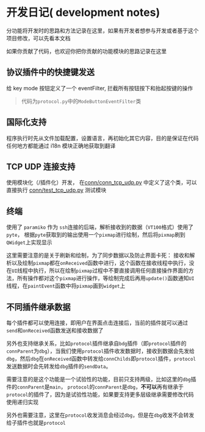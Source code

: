 开发日记( development notes)
======

分功能将开发时的思路和方法记录在这里，如果有开发者想参与开发或者基于这个项目修改，可以先看本文档

如果你贡献了代码，也欢迎你把你贡献的功能模块的思路记录在这里


## 协议插件中的快捷键发送

给 key mode 按钮定义了一个 eventFilter, 拦截所有按钮按下和抬起按键的操作
> 代码为`protocol.py`中的`ModeButtonEventFilter`类



## 国际化支持

程序执行时先从文件加载配置，设置语言，再初始化其它内容，目的是保证在代码任何地方都能通过 i18n 模块正确地获取到翻译


## TCP UDP 连接支持

使用模块化（/插件化）开发， 在[conn/conn_tcp_udp.py](../conn/conn_tcp_udp.py) 中定义了这个类，可以直接执行 [conn/test_tcp_udp.py](../conn/test_tcp_udp.py) 测试模块

## 终端

使用了 `paramiko` 作为 `ssh`连接的后端，解析接收到的数据（`VT100`格式）使用了`pyte`， 根据`pyte`获取到的输出使用一个`pixmap`进行绘制，然后将`pixmap`刷到`QWidget`上实现显示

这里需要注意的是关于刷新和绘制，为了同步数据以及防止界面卡死：
接收和解析以及绘制`pixmap`都在`onReceived`函数中进行，这个函数在接收线程中执行，没在`UI`线程中执行，所以在绘制`pixmap`过程中不要直接调用任何直接操作界面的方法，所有操作都对这个`pixmap`进行操作，等绘制完成后再用`update()`函数通知`UI`线程，在`paintEvent`函数中将`pixmap`画到`widget`上


## 不同插件继承数据

每个插件都可以使用连接，即用户在界面点击连接后，当前的插件就可以通过`send`和`onReceived`函数发送和接收数据了

另外也支持继承关系，比如`protocol`插件继承自`bdg`插件（即`protocol`插件的`connParent`为`dbg`），当我们使用`protocol`插件收发数据时，接收到数据会先发给`dbg`，然后`dbg`在`onReceived`函数中转发给`connChilds`即`protocol`插件，`protocol`发送数据时会先转发给`dbg`插件的`sendData`。

需要注意的是这个功能是一个试验性的功能，目前只支持两级，比如这里的`dbg`插件的`connParent`是`main`， `protocol`的`connParent`是`dbg`，**不可以**再有继承于`protocol`的插件了，因为是试验性功能，如果要支持更多层级继承需要修改代码使用递归实现

另外也需要注意，这里在`protocol`收发消息会经过`dbg`，但是在`dbg`收发不会转发给子插件也就是`protocol`










